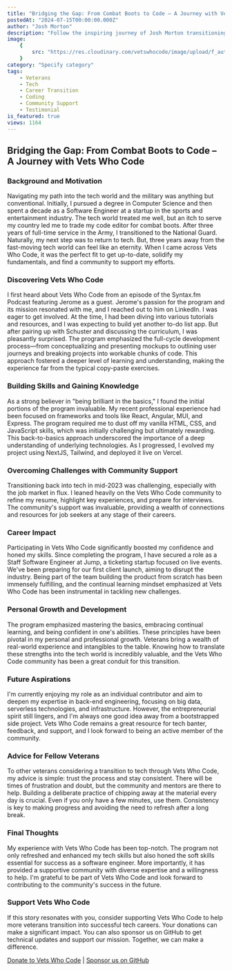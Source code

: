 ```yaml
---
title: "Bridging the Gap: From Combat Boots to Code – A Journey with Vets Who Code"
postedAt: "2024-07-15T00:00:00.000Z"
author: "Josh Morton"
description: "Follow the inspiring journey of Josh Morton transitioning from military service to a thriving tech career with the support of Vets Who Code."
image:
    {
        src: "https://res.cloudinary.com/vetswhocode/image/upload/f_auto,q_auto,g_auto/v1721082085/josh-morton.jpg",
    }
category: "Specify category"
tags:
    - Veterans
    - Tech
    - Career Transition
    - Coding
    - Community Support
    - Testimonial
is_featured: true
views: 1164
---
```


## Bridging the Gap: From Combat Boots to Code – A Journey with Vets Who Code

### Background and Motivation

Navigating my path into the tech world and the military was anything but conventional. Initially, I pursued a degree in Computer Science and then spent a decade as a Software Engineer at a startup in the sports and entertainment industry. The tech world treated me well, but an itch to serve my country led me to trade my code editor for combat boots. After three years of full-time service in the Army, I transitioned to the National Guard. Naturally, my next step was to return to tech. But, three years away from the fast-moving tech world can feel like an eternity. When I came across Vets Who Code, it was the perfect fit to get up-to-date, solidify my fundamentals, and find a community to support my efforts.

### Discovering Vets Who Code

I first heard about Vets Who Code from an episode of the Syntax.fm Podcast featuring Jerome as a guest. Jerome's passion for the program and its mission resonated with me, and I reached out to him on LinkedIn. I was eager to get involved. At the time, I had been diving into various tutorials and resources, and I was expecting to build yet another to-do list app. But after pairing up with Schuster and discussing the curriculum, I was pleasantly surprised. The program emphasized the full-cycle development process—from conceptualizing and presenting mockups to outlining user journeys and breaking projects into workable chunks of code. This approach fostered a deeper level of learning and understanding, making the experience far from the typical copy-paste exercises.

### Building Skills and Gaining Knowledge

As a strong believer in "being brilliant in the basics," I found the initial portions of the program invaluable. My recent professional experience had been focused on frameworks and tools like React, Angular, MUI, and Express. The program required me to dust off my vanilla HTML, CSS, and JavaScript skills, which was initially challenging but ultimately rewarding. This back-to-basics approach underscored the importance of a deep understanding of underlying technologies. As I progressed, I evolved my project using NextJS, Tailwind, and deployed it live on Vercel.

### Overcoming Challenges with Community Support

Transitioning back into tech in mid-2023 was challenging, especially with the job market in flux. I leaned heavily on the Vets Who Code community to refine my resume, highlight key experiences, and prepare for interviews. The community's support was invaluable, providing a wealth of connections and resources for job seekers at any stage of their careers.

### Career Impact

Participating in Vets Who Code significantly boosted my confidence and honed my skills. Since completing the program, I have secured a role as a Staff Software Engineer at Jump, a ticketing startup focused on live events. We've been preparing for our first client launch, aiming to disrupt the industry. Being part of the team building the product from scratch has been immensely fulfilling, and the continual learning mindset emphasized at Vets Who Code has been instrumental in tackling new challenges.

### Personal Growth and Development

The program emphasized mastering the basics, embracing continual learning, and being confident in one's abilities. These principles have been pivotal in my personal and professional growth. Veterans bring a wealth of real-world experience and intangibles to the table. Knowing how to translate these strengths into the tech world is incredibly valuable, and the Vets Who Code community has been a great conduit for this transition.

### Future Aspirations

I'm currently enjoying my role as an individual contributor and aim to deepen my expertise in back-end engineering, focusing on big data, serverless technologies, and infrastructure. However, the entrepreneurial spirit still lingers, and I'm always one good idea away from a bootstrapped side project. Vets Who Code remains a great resource for tech banter, feedback, and support, and I look forward to being an active member of the community.

### Advice for Fellow Veterans

To other veterans considering a transition to tech through Vets Who Code, my advice is simple: trust the process and stay consistent. There will be times of frustration and doubt, but the community and mentors are there to help. Building a deliberate practice of chipping away at the material every day is crucial. Even if you only have a few minutes, use them. Consistency is key to making progress and avoiding the need to refresh after a long break.

### Final Thoughts

My experience with Vets Who Code has been top-notch. The program not only refreshed and enhanced my tech skills but also honed the soft skills essential for success as a software engineer. More importantly, it has provided a supportive community with diverse expertise and a willingness to help. I'm grateful to be part of Vets Who Code and look forward to contributing to the community's success in the future.

### Support Vets Who Code

If this story resonates with you, consider supporting Vets Who Code to help more veterans transition into successful tech careers. Your donations can make a significant impact. You can also sponsor us on GitHub to get technical updates and support our mission. Together, we can make a difference.

[Donate to Vets Who Code](https://vetswhocode.io/donate) | [Sponsor us on GitHub](https://github.com/sponsors/Vets-Who-Code)
